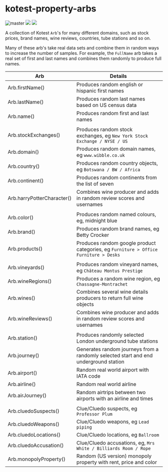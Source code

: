 # kotest-property-arbs

![master](https://github.com/kotest/kotest-property-arbs/workflows/master/badge.svg)
[<img src="https://img.shields.io/maven-central/v/io.kotest.extensions/kotest-property-arbs.svg?label=latest%20release"/>](http://search.maven.org/#search%7Cga%7C1%7Choplite)
[<img src="https://img.shields.io/nexus/s/https/oss.sonatype.org/io.kotest.extensions/kotest-property-arbs.svg?label=latest%20snapshot&style=plastic"/>](https://oss.sonatype.org/content/repositories/snapshots/io.kotest.extensions/kotest-property-arbs)


A collection of Kotest `Arb`'s for many different domains, such as stock prices, brand names, wine reviews, countries, tube stations and so on.

Many of these arb's take real data sets and combine them in random ways to increase the number of samples. For example, the `FullName` arb takes a real set of first and last names and combines them randomly to produce full names.


| Arb  	| Details  	|
|---	|---	|
| Arb.firstName() | Produces random english or hispanic first names |
| Arb.lastName() | Produces random last names based on US census data |
| Arb.name() | Produces random first and last names |
|	|	|
| Arb.stockExchanges() | Produces random stock exchanges, eg `New York Stock Exchange / NYSE / US` |
| Arb.domain() | Produces random domain names, eg `www.wibble.co.uk` |
| Arb.country() | Produces random country objects, eg `Botswana / BW / Africa` |
| Arb.continent() | Produces random continents from the list of seven |
| Arb.harryPotterCharacter() | Combines wine producer and adds in random review scores and usernames |
|	|	|
| Arb.color() | Produces random named colours, eg, midnight blue |
| Arb.brand() | Produces random brand names, eg Betty Crocker |
| Arb.products() | Produces random google product categories, eg `Furniture > Office Furniture > Desks` |
|	|	|
| Arb.vineyards()	| Produces random vineyard names, eg `Château Montus Prestige` |
| Arb.wineRegions()	| Produces a random wine region, eg `Chassagne-Montrachet` |
| Arb.wines() | Combines several wine details producers to return full wine objects |
| Arb.wineReviews()  | Combines wine producer and adds in random review scores and usernames |
|	|	|
| Arb.station() | Produces randomly selected London underground tube stations |
| Arb.journey() | Generates random journeys from a randomly selected start and end underground station |
| Arb.airport() | Random real world airport with IATA code |
| Arb.airline() | Random real world airline |
| Arb.airJourney() | Random airtrips between two airports with an airline and times |
| | |
| Arb.cluedoSuspects() | Clue/Cluedo suspects, eg `Professor Plum` |
| Arb.cluedoWeapons() | Clue/Cluedo weapons, eg `Lead piping` |
| Arb.cluedoLocations() | Clue/Cluedo locations, eg `Ballroom` |
| Arb.cluedoAccusation() | Clue/Cluedo accusations, eg, `Mrs White / Billiards Room / Rope` |
| Arb.monopolyProperty() | Random (US version) monopoly property with rent, price and color |
